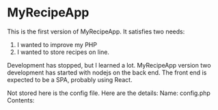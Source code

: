 # MyRecipeApp
This is the first version of MyRecipeApp.  It satisfies two needs:
1) I wanted to improve my PHP
2) I wanted to store recipes on line.

Development has stopped, but I learned a lot.
MyRecipeApp version two development has started with nodejs on the back end.  The front end is expected to be a SPA, probably using React.

Not stored here is the config file.  Here are the details:
Name: config.php
Contents:
<?php
$dbHost='localhost';
$dbName='recipes';
$dbUser='recipeuser';
$dbPass='recipepass';

TO state the obvious the values for dbHost/dbName/dbUser/dbPass should be assigned to the values required by your environment.
